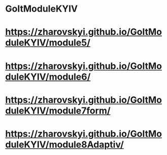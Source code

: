 # GoItModuleKYIV
# https://zharovskyi.github.io/GoItModuleKYIV/module5/
# https://zharovskyi.github.io/GoItModuleKYIV/module6/
# https://zharovskyi.github.io/GoItModuleKYIV/module7form/
# https://zharovskyi.github.io/GoItModuleKYIV/module8Adaptiv/
